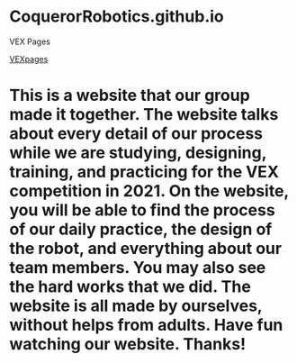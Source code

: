 # CoquerorRobotics.github.io
VEX Pages

[VEXpages](https://coquerorrobotics.github.io/VEXWeb/index.html)

# This is a website that our group made it together. The website talks about every detail of our process while we are studying, designing, training, and practicing for the VEX competition in 2021. On the website, you will be able to find the process of our daily practice, the design of the robot, and everything about our team members. You may also see the hard works that we did. The website is all made by ourselves, without helps from adults. Have fun watching our website. Thanks!

